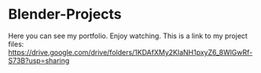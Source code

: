 # Blender-Projects
Here you can see my portfolio. Enjoy watching.
This is a link to my project files: https://drive.google.com/drive/folders/1KDAfXMy2KlaNH1pxyZ6_8WlGwRf-S73B?usp=sharing
